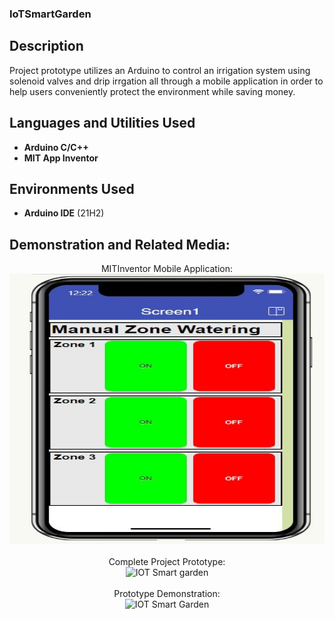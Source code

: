 ### IoTSmartGarden

<h2>Description</h2>
Project prototype utilizes an Arduino to control an irrigation system using solenoid valves and drip irrgation all through a mobile application in order to help users conveniently protect the environment while saving money.
<br />


<h2>Languages and Utilities Used</h2>

- <b>Arduino C/C++</b> 
- <b>MIT App Inventor</b>

<h2>Environments Used </h2>

- <b>Arduino IDE</b> (21H2)

<h2>Demonstration and Related Media:</h2>

<p align="center">
MITInventor Mobile Application: <br/>
<img src="Capture.JPG" height="432" width="682"/>
<br />
<br />
Complete Project Prototype:  <br/>
<img src="https://imgur.com/ZyAiBgR" height="80%" width="80%" alt="IOT Smart garden"/>
<br />
<br />
Prototype Demonstration: <br/>
<img src="https://imgur.com/BRGgClY" height="80%" width="80%" alt="IOT Smart Garden"/>
<br />
<br />
</p>

<!--
 ```diff
- text in red
+ text in green
! text in orange
# text in gray
@@ text in purple (and bold)@@
```
--!>
